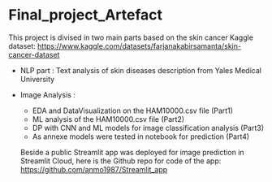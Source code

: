 # Final_project_Artefact

This project is divised in two main parts based on the skin cancer Kaggle dataset:
https://www.kaggle.com/datasets/farjanakabirsamanta/skin-cancer-dataset

- NLP part : Text analysis of skin diseases description from Yales Medical University
- Image Analysis :
    - EDA and DataVisualization on the HAM10000.csv file (Part1)
    - ML analysis of the HAM10000.csv file (Part2)
    - DP with CNN and ML models for image classification analysis (Part3)
    - As annexe models were tested in notebook for prediction (Part4)

  Beside a public Streamlit app was deployed for image prediction in Streamlit Cloud, here is the Github repo for code of the app:
  https://github.com/anmo1987/Streamlit_app
